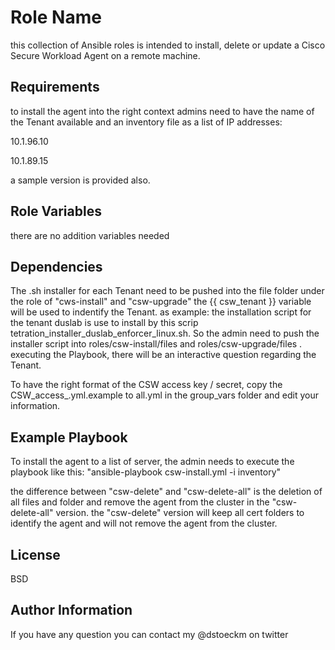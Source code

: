 Role Name
=========

this collection of Ansible roles is intended to install, delete or update a Cisco Secure Workload Agent on a remote machine.

Requirements
------------

to install the agent into the right context admins need to have the name of the Tenant available and an inventory file as a list of IP addresses:

10.1.96.10

10.1.89.15

a sample version is provided also.

Role Variables
--------------

there are no addition variables needed

Dependencies
------------

The .sh installer for each Tenant need to be pushed into the file folder under the role of "cws-install" and "csw-upgrade" the {{ csw_tenant }} variable will be used to indentify the Tenant. as example: the installation script for the tenant duslab is use to install by this scrip tetration_installer_duslab_enforcer_linux.sh. So the admin need to push the installer script into roles/csw-install/files and roles/csw-upgrade/files .
executing the Playbook, there will be an interactive question regarding the Tenant.

To have the right format of the CSW access key / secret, copy the CSW_access_.yml.example to all.yml in the group_vars folder and edit your information.

Example Playbook
----------------

To install the agent to a list of server, the admin needs to execute the playbook like this:
"ansible-playbook csw-install.yml -i inventory"

the difference between "csw-delete" and "csw-delete-all" is the deletion of all files and folder and remove the agent from the cluster in the "csw-delete-all" version. the "csw-delete" version will keep all cert folders to identify the agent and will not remove the agent from the cluster.

License
-------

BSD

Author Information
------------------

If you have any question you can contact my @dstoeckm on twitter
